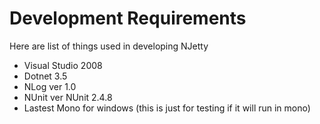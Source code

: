 # Development Requirements #

Here are list of things used in developing NJetty

  * Visual Studio 2008
  * Dotnet 3.5
  * NLog ver 1.0
  * NUnit ver NUnit 2.4.8
  * Lastest Mono for windows (this is just for testing if it will run in mono)